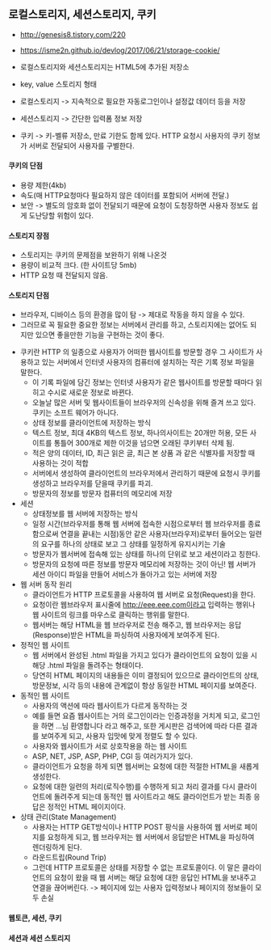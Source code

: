 ## 로컬스토리지, 세션스토리지, 쿠키

* http://genesis8.tistory.com/220
* https://isme2n.github.io/devlog/2017/06/21/storage-cookie/

* 로컬스토리지와 세션스토리지는 HTML5에 추가된 저장소
* key, value 스토리지 형태
* 로컬스토리지 -> 지속적으로 필요한 자동로그인이나 설정값 데이터 등을 저장
* 세션스토리지 -> 간단한 입력폼 정보 저장
* 쿠키 -> 키-벨류 저장소, 만료 기한도 함께 있다. HTTP 요청시 사용자의 쿠키 정보가 서버로 전달되어 사용자를 구별한다.

#### 쿠키의 단점
- 용량 제한(4kb)
- 속도(매 HTTP요청마다 필요하지 않은 데이터를 포함되어 서버에 전달.)
- 보안 -> 별도의 암호화 없이 전달되기 때문에 요청이 도청장하면 사용자 정보도 쉽게 도난당할 위험이 있다.

#### 스토리지 장점
- 스토리지는 쿠키의 문제점을 보완하기 위해 나온것
- 용량이 비교적 크다. (한 사이트당 5mb)
- HTTP 요청 때 전달되지 않음.

#### 스토리지 단점
- 브라우저, 디바이스 등의 환경을 많이 탐 -> 제대로 작동을 하지 않을 수 있다.
- 그러므로 꼭 필요한 중요한 정보는 서버에서 관리를 하고, 스토리지에는 없어도 되지만 있으면 좋을만한 기능을 구현하는 것이 좋다.
 

* 쿠키란 HTTP 의 일종으로 사용자가 어떠한 웹사이트를 방문할 경우 그 사이트가 사용하고 있는 서버에서 인터넷 사용자의 컴퓨터에 설치하는 작은 기록 정보 파일을 말한다.
    * 이 기록 파일에 담긴 정보는 인터넷 사용자가 같은 웹사이트를 방문할 때마다 읽히고 수시로 새로운 정보로 바뀐다.
    * 오늘날 많은 서버 및 웹사이트들이 브라우저의 신속성을 위해 즐겨 쓰고 있다. 쿠키는 소프트 웨어가 아니다.
    * 상태 정보를 클라이언트에 저장하는 방식
    * 텍스트 정보, 최대 4KB의 텍스트 정보, 하나의사이트는 20개만 허용, 모든 사이트를 통틀어 300개로 제한 이것을 넘으면 오래된 쿠키부터 삭제 됨.
    * 적은 양의 데이터, ID, 최근 읽은 글, 최근 본 상품 과 같은 식별자를 저장할 때 사용하는 것이 적합
    * 서버에서 생성하여 클라이언트의 브라우저에서 관리하기 때문에 요청시 쿠키를 생성하고 브라우저를 닫을때 쿠키를 파괴.
    * 방문자의 정보를 방문자 컴퓨터의 메모리에 저장
* 세션
    * 상태정보를 웹 서버에 저장하는 방식
    * 일정 시간(브라우저를 통해 웹 서버에 접속한 시점으로부터 웹 브라우저를 종료함으로써 연결을 끝내는 시점)동안 같은 사용자(브라우저)로부터 들어오는 일련의 요구를 하나의 상태로 보고 그 상태를 일정하게 유지시키는 기술
    * 방문자가 웹서버에 접속해 있는 상태를 하나의 단위로 보고 세션이라고 칭한다.
    * 방문자의 요청에 따른 정보를 방문자 메모리에 저장하는 것이 아닌! 웹 서버가 세션 아이디 파일을 만들어 서비스가 돌아가고 있는 서버에 저장
* 웹 서버 동작 원리
    * 클라이언트가 HTTP 프로토콜을 사용하여 웹 서버로 요청(Request)을 한다.
    * 요청이란 웹브라우저 표시줄에 http://eee.eee.com이라고 입력하는 행위나 웹 사이트의 링크를 마우스로 클릭하는 행위를 말한다.
    * 웹서버는 해당 HTML을 웹 브라우저로 전송 해주고, 웹 브라우저는 응답(Response)받은 HTML을 파싱하여 사용자에게 보여주게 된다.
* 정적인 웹 사이트
    * 웹 서버에서 완성된 .html 파일을 가지고 있다가 클라이언트의 요청이 있을 시 해당 .html 파일을 돌려주는 형태이다.
    * 당연히 HTML 페이지의 내용들은 이미 결정되어 있으므로 클라이언트의 상태, 방문정보, 시각 등의 내용에 관계없이 항상 동일한 HTML 페이지를 보여준다.
* 동적인 웹 사이트
    * 사용자의 액션에 따라 웹사이트가 다르게 동작하는 것
    * 예를 들면 요즘 웹사이트는 거의 로그인이라는 인증과정을 거치게 되고, 로그인을 하면 ...님 환영합니다 라고 해주고, 또한 게시판은 검색어에 따라 다른 결과를 보여주게 되고, 사용자 입맛에 맞게 정렬도 할 수 있다. 
    * 사용자와 웹사이트가 서로 상호작용을 하는 웹 사이트
    * ASP, NET, JSP, ASP, PHP, CGI 등 여러가지가 있다.
    * 클라이언트가 요청을 하게 되면 웹서버는 요청에 대한 적절한 HTML을 새롭게 생성한다.
    * 요청에 대한 일련의 처리(로직수행)를 수행하게 되고 처리 결과를 다시 클라이언트에 돌려주게 되는데 동적인 웹 사이트라고 해도 클라이언트가 받는 최종 응답은 정적인 HTML 페이지이다.
* 상태 관리(State Management)
    * 사용자는 HTTP GET방식이나 HTTP POST 팡식을 사용하여 웹 서버로 페이지를 요청하게 되고, 웹 브라우저는 웹 서버에서 응답받은 HTML을 파싱하여 렌더링하게 된다.
    * 라운드트립(Round Trip)
    * 그런데 HTTP 프로토콜은 상태를 저장할 수 없는 프로토콜이다. 이 말은 클라이언트의 요청이 왔을 때 웹 서버는 해당 요청에 대한 응답인 HTML을 보내주고 연결을 끊어버린다. -> 페이지에 있는 사용자 입력정보나 페이지의 정보들이 모두 손실



#### 웹토큰, 세션, 쿠키

#### 세션과 세션 스토리지

